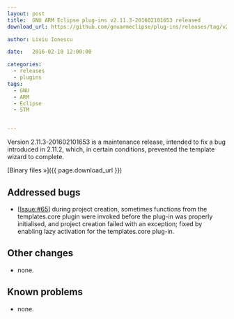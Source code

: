 ```yaml
---
layout: post
title:  GNU ARM Eclipse plug-ins v2.11.3-201602101653 released
download_url: https://github.com/gnuarmeclipse/plug-ins/releases/tag/v2.11.3-201602101653

author: Liviu Ionescu

date:   2016-02-10 12:00:00

categories:
  - releases
  - plugins
tags:
  - GNU
  - ARM
  - Eclipse
  - STM


---
```


Version 2.11.3-201602101653 is a maintenance release, intended to fix a bug introduced in 2.11.2, which, in certain conditions, prevented the template wizard to complete.

[Binary files »]({{ page.download_url }})

## Addressed bugs

* [[Issue:#65](https://github.com/gnuarmeclipse/plug-ins/issues/65)] during project creation, sometimes functions from the templates.core plugin were invoked before the plug-in was properly initialised, and project creation failed with an exception; fixed by enabling lazy activation for the templates.core plug-in.

## Other changes

* none.

## Known problems

* none.
